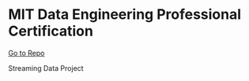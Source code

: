 # MIT Data Engineering Professional Certification
[Go to Repo](https://github.com/ukthanki/MIT_Streaming_Data_Project)

Streaming Data Project
  


